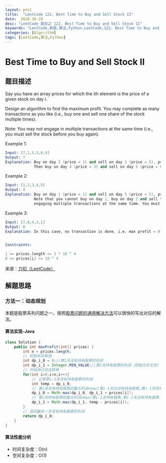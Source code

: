 ```yaml
---
layout: post
title:  "LeetCode 122. Best Time to Buy and Sell Stock II"
date:  2018-10-29
desc: "LeetCode 题目之 122. Best Time to Buy and Sell Stock II"
keywords: "LeetCode,刷题,算法,Python,LeetCode,122. Best Time to Buy and Sell Stock II"
categories: [Algorithm]
tags: [LeetCode,算法,Python]
---
```

# Best Time to Buy and Sell Stock II

## 题目描述

Say you have an array prices for which the ith element is the price of a given stock on day i.

Design an algorithm to find the maximum profit. You may complete as many transactions as you like (i.e., buy one and sell one share of the stock multiple times).

Note: You may not engage in multiple transactions at the same time (i.e., you must sell the stock before you buy again).

Example 1:

```s
Input: [7,1,5,3,6,4]
Output: 7
Explanation: Buy on day 2 (price = 1) and sell on day 3 (price = 5), profit = 5-1 = 4.
             Then buy on day 4 (price = 3) and sell on day 5 (price = 6), profit = 6-3 = 3.
```

Example 2:

```s
Input: [1,2,3,4,5]
Output: 4
Explanation: Buy on day 1 (price = 1) and sell on day 5 (price = 5), profit = 5-1 = 4.
             Note that you cannot buy on day 1, buy on day 2 and sell them later, as you are
             engaging multiple transactions at the same time. You must sell before buying again.
```

Example 3:

```s
Input: [7,6,4,3,1]
Output: 0
Explanation: In this case, no transaction is done, i.e. max profit = 0.
 

Constraints:

1 <= prices.length <= 3 * 10 ^ 4
0 <= prices[i] <= 10 ^ 4
```

来源：[力扣（LeetCode）](https://leetcode-cn.com/problems/best-time-to-buy-and-sell-stock-ii)

## 解题思路

### 方法一：动态规划

本题是股票系列问题之一，按照[股票问题的通用解决方法](https://wangxin1248.github.io/algorithm/2020/05/leetcode-stock.html)可以很快的写出对应的解法。

#### 算法实现-Java

```java
class Solution {
    public int maxProfit(int[] prices) {
        int n = prices.length;
        // 初始状态取值
        int dp_i_0 = 0;//第1天没有持有股票的利润
        int dp_i_1 = Integer.MIN_VALUE;//第1天持有股票的利润（初始为负无穷）
        // 开始进行状态转移
        for(int i=0;i<n;i++){
            // 记录第i-1天没有持有股票的利润
            int temp = dp_i_0;
            // 第i天没有持有股票的最大利润=max(第i-1天也没有持有股票,第i-1天持有股票，今天卖掉了)
            dp_i_0 = Math.max(dp_i_0, dp_i_1 + prices[i]);
            // 第i天持有股票的最大利润=max(第i-1天持有股票,第i-1天没有持有股票，今天买了)
            dp_i_1 = Math.max(dp_i_1, temp - prices[i]);
        }
        // 返回最后一天没有持有股票的利润
        return dp_i_0;
    }
}
```

#### 算法性能分析

- 时间复杂度：O(n)
- 空间复杂度：O(1)
